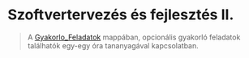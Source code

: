 # Szoftvertervezés és fejlesztés II.
 > A [Gyakorlo_Feladatok](https://github.com/Bence886/Szoftvertervez-s-s-fejleszt-s-II./tree/master/Gyakorlo_Feladatok) mappában, opcionális gyakorló feladatok találhatók egy-egy óra tananyagával kapcsolatban.
